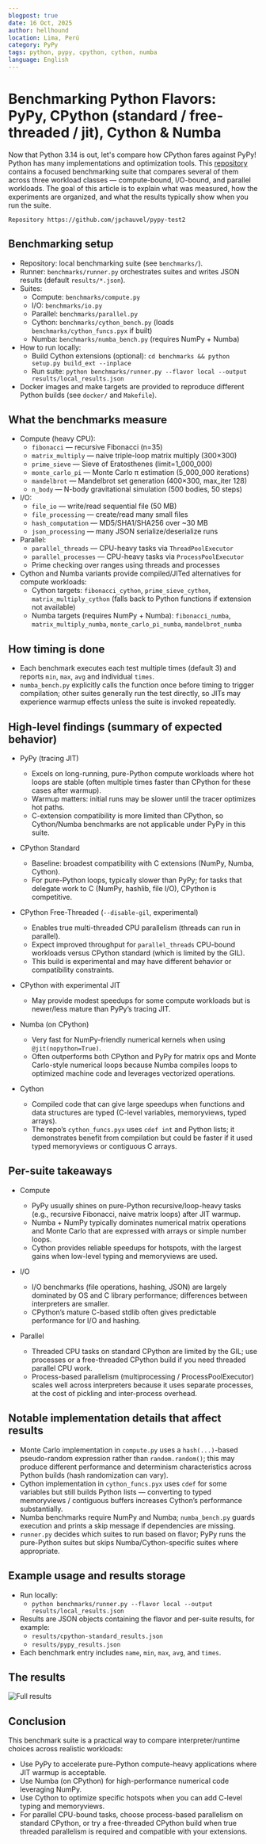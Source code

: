 ```yaml
---
blogpost: true
date: 16 Oct, 2025
author: hellhound
location: Lima, Perú
category: PyPy
tags: python, pypy, cpython, cython, numba
language: English
---
```


# Benchmarking Python Flavors: PyPy, CPython (standard / free-threaded / jit), Cython & Numba

Now that Python 3.14 is out, let's compare how CPython fares against PyPy!
Python has many implementations and optimization tools. This
[repository](https://github.com/jpchauvel/pypy-test2) contains a focused
benchmarking suite that compares several of them across three workload classes
— compute-bound, I/O-bound, and parallel workloads. The goal of this article is
to explain what was measured, how the experiments are organized, and what the
results typically show when you run the suite.

```{note}
Repository https://github.com/jpchauvel/pypy-test2
```

## Benchmarking setup

- Repository: local benchmarking suite (see `benchmarks/`).
- Runner: `benchmarks/runner.py` orchestrates suites and writes JSON results
(default `results/*.json`).
- Suites:
  - Compute: `benchmarks/compute.py`
  - I/O: `benchmarks/io.py`
  - Parallel: `benchmarks/parallel.py`
  - Cython: `benchmarks/cython_bench.py` (loads `benchmarks/cython_funcs.pyx`
  if built)
  - Numba: `benchmarks/numba_bench.py` (requires NumPy + Numba)
- How to run locally:
  - Build Cython extensions (optional): `cd benchmarks && python setup.py
  build_ext --inplace`
  - Run suite: `python benchmarks/runner.py --flavor local --output
  results/local_results.json`
- Docker images and make targets are provided to reproduce different Python
builds (see `docker/` and `Makefile`).

## What the benchmarks measure

- Compute (heavy CPU):
  - `fibonacci` — recursive Fibonacci (n=35)
  - `matrix_multiply` — naive triple-loop matrix multiply (300×300)
  - `prime_sieve` — Sieve of Eratosthenes (limit=1_000_000)
  - `monte_carlo_pi` — Monte Carlo π estimation (5_000_000 iterations)
  - `mandelbrot` — Mandelbrot set generation (400×300, max_iter 128)
  - `n_body` — N-body gravitational simulation (500 bodies, 50 steps)
- I/O:
  - `file_io` — write/read sequential file (50 MB)
  - `file_processing` — create/read many small files
  - `hash_computation` — MD5/SHA1/SHA256 over ~30 MB
  - `json_processing` — many JSON serialize/deserialize runs
- Parallel:
  - `parallel_threads` — CPU-heavy tasks via `ThreadPoolExecutor`
  - `parallel_processes` — CPU-heavy tasks via `ProcessPoolExecutor`
  - Prime checking over ranges using threads and processes
- Cython and Numba variants provide compiled/JITed alternatives for compute
workloads:
  - Cython targets: `fibonacci_cython`, `prime_sieve_cython`,
  `matrix_multiply_cython` (falls back to Python functions if extension not
  available)
  - Numba targets (requires NumPy + Numba): `fibonacci_numba`,
  `matrix_multiply_numba`, `monte_carlo_pi_numba`, `mandelbrot_numba`

## How timing is done

- Each benchmark executes each test multiple times (default 3) and reports
`min`, `max`, `avg` and individual `times`.
- `numba_bench.py` explicitly calls the function once before timing to trigger
compilation; other suites generally run the test directly, so JITs may
experience warmup effects unless the suite is invoked repeatedly.

## High-level findings (summary of expected behavior)

- PyPy (tracing JIT)
  - Excels on long-running, pure-Python compute workloads where hot loops are
  stable (often multiple times faster than CPython for these cases after
  warmup).
  - Warmup matters: initial runs may be slower until the tracer optimizes hot
  paths.
  - C-extension compatibility is more limited than CPython, so Cython/Numba
  benchmarks are not applicable under PyPy in this suite.

- CPython Standard
  - Baseline: broadest compatibility with C extensions (NumPy, Numba, Cython).
  - For pure-Python loops, typically slower than PyPy; for tasks that delegate
  work to C (NumPy, hashlib, file I/O), CPython is competitive.

- CPython Free-Threaded (`--disable-gil`, experimental)
  - Enables true multi-threaded CPU parallelism (threads can run in parallel).
  - Expect improved throughput for `parallel_threads` CPU-bound workloads
  versus CPython standard (which is limited by the GIL).
  - This build is experimental and may have different behavior or compatibility
  constraints.

- CPython with experimental JIT
  - May provide modest speedups for some compute workloads but is newer/less
  mature than PyPy’s tracing JIT.

- Numba (on CPython)
  - Very fast for NumPy-friendly numerical kernels when using
  `@jit(nopython=True)`.
  - Often outperforms both CPython and PyPy for matrix ops and Monte
  Carlo-style numerical loops because Numba compiles loops to optimized machine
  code and leverages vectorized operations.

- Cython
  - Compiled code that can give large speedups when functions and data
  structures are typed (C-level variables, memoryviews, typed arrays).
  - The repo’s `cython_funcs.pyx` uses `cdef int` and Python lists; it
  demonstrates benefit from compilation but could be faster if it used typed
  memoryviews or contiguous C arrays.

## Per-suite takeaways

- Compute
  - PyPy usually shines on pure-Python recursive/loop-heavy tasks (e.g.,
  recursive Fibonacci, naive matrix loops) after JIT warmup.
  - Numba + NumPy typically dominates numerical matrix operations and Monte
  Carlo that are expressed with arrays or simple number loops.
  - Cython provides reliable speedups for hotspots, with the largest gains when
  low-level typing and memoryviews are used.

- I/O
  - I/O benchmarks (file operations, hashing, JSON) are largely dominated by OS
  and C library performance; differences between interpreters are smaller.
  - CPython’s mature C-based stdlib often gives predictable performance for I/O
  and hashing.

- Parallel
  - Threaded CPU tasks on standard CPython are limited by the GIL; use
  processes or a free-threaded CPython build if you need threaded parallel CPU
  work.
  - Process-based parallelism (multiprocessing / ProcessPoolExecutor) scales
  well across interpreters because it uses separate processes, at the cost of
  pickling and inter-process overhead.

## Notable implementation details that affect results

- Monte Carlo implementation in `compute.py` uses a `hash(...)`-based
pseudo-random expression rather than `random.random()`; this may produce
different performance and determinism characteristics across Python builds
(hash randomization can vary).
- Cython implementation in `cython_funcs.pyx` uses `cdef` for some variables
but still builds Python lists — converting to typed memoryviews / contiguous
buffers increases Cython’s performance substantially.
- Numba benchmarks require NumPy and Numba; `numba_bench.py` guards execution
and prints a skip message if dependencies are missing.
- `runner.py` decides which suites to run based on flavor; PyPy runs the
pure-Python suites but skips Numba/Cython-specific suites where appropriate.

## Example usage and results storage

- Run locally:
  - `python benchmarks/runner.py --flavor local --output
  results/local_results.json`
- Results are JSON objects containing the flavor and per-suite results, for
example:
  - `results/cpython-standard_results.json`
  - `results/pypy_results.json`
- Each benchmark entry includes `name`, `min`, `max`, `avg`, and `times`.

## The results

![Full results](/_static/images/pypy-benchmark-take2.png)

## Conclusion

This benchmark suite is a practical way to compare interpreter/runtime choices
across realistic workloads:
- Use PyPy to accelerate pure-Python compute-heavy applications where JIT
warmup is acceptable.
- Use Numba (on CPython) for high-performance numerical code leveraging NumPy.
- Use Cython to optimize specific hotspots when you can add C-level typing and
memoryviews.
- For parallel CPU-bound tasks, choose process-based parallelism on standard
CPython, or try a free-threaded CPython build when true threaded parallelism is
required and compatible with your extensions.
